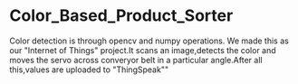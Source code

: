 # Color_Based_Product_Sorter
Color detection is through opencv and numpy operations. We made this as our "Internet of Things" project.It scans an image,detects the color and moves the servo across converyor belt in a particular angle.After all this,values are uploaded to "ThingSpeak""
